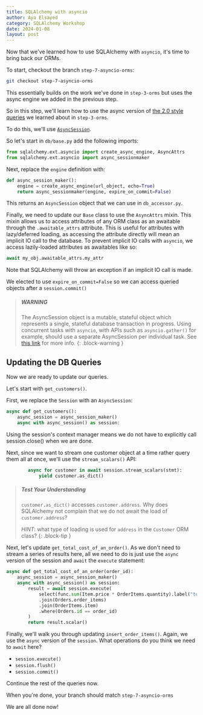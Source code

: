 ```yaml
---
title: SQLAlchemy with asyncio
author: Aya Elsayed
category: SQLAlchemy Workshop
date: 2024-01-08
layout: post
---
```


Now that we've learned how to use SQLAlchemy with `asyncio`, it's time to bring back our ORMs.

To start, checkout the branch `step-7-asyncio-orms`:

```sh
git checkout step-7-asyncio-orms
```

This essentially builds on the work we've done in `step-3-orms` but uses the async engine we added in the previous step.

So in this step, we'll learn how to use the async version of [the 2.0 style queries](https://docs.sqlalchemy.org/en/14/glossary.html#term-2.0-style) we learned about in `step-3-orms`.

To do this, we'll use [`AsyncSession`](https://docs.sqlalchemy.org/en/14/orm/extensions/asyncio.html#sqlalchemy.ext.asyncio.AsyncSession).

So let's start in `db/base.py` add the following imports:

```py
from sqlalchemy.ext.asyncio import create_async_engine, AsyncAttrs
from sqlalchemy.ext.asyncio import async_sessionmaker
```

Next, replace the `engine` definition with:

```py
def async_session_maker():
    engine = create_async_engine(url_object, echo=True)
    return async_sessionmaker(engine, expire_on_commit=False)
```

This returns an `AsyncSession` object that we can use in `db_accessor.py`.

Finally, we need to update our `Base` class to use the `AsyncAttrs` mixin.
This mixin allows us to access attributes of any ORM class as an awaitable through the `.awaitable_attrs` attribute.
This is useful for attributes with lazy/deferred loading, as accessing the attribute directly will mean an implicit IO call to the database.
To prevent implicit IO calls with `asyncio`, we access lazily-loaded attributes as awaitables like so:

```py
await my_obj.awaitable_attrs.my_attr
```

Note that SQLAlchemy will throw an exception if an implicit IO call is made.

We elected to use `expire_on_commit=False` so we can access queried objects after a `session.commit()`


> ##### WARNING
> 
> The AsyncSession object is a mutable, stateful object which represents a single, stateful database transaction in progress.
> Using concurrent tasks with `asyncio`, with APIs such as `asyncio.gather()` for example, should use a separate AsyncSession per individual task.
> See [this link](https://docs.sqlalchemy.org/en/20/orm/extensions/asyncio.html#using-asyncsession-with-concurrent-tasks) for more info.
{: .block-warning }


## Updating the DB Queries

Now we are ready to update our queries.

Let's start with `get_customers()`.

First, we replace the `Session` with an `AsyncSession`:

```py
async def get_customers():
    async_session = async_session_maker()
    async with async_session() as session:
```

Using the session's context manager means we do not have to explicitly call session.close() when we are done. 

Next, since we want to stream one customer object at a time rather query them all at once, we'll use the `stream_scalars()` API:

```py
        async for customer in await session.stream_scalars(stmt):
            yield customer.as_dict()
```

> ##### Test Your Understanding
>
> `customer.as_dict()` accesses `customer.address`. Why does SQLAlchemy not complain that we do not await the load of `customer.address`?
>
> _HINT_: what type of loading is used for `address` in the `Customer` ORM class?
{: .block-tip }


Next, let's update `get_total_cost_of_an_order()`.
As we don't need to stream a series of results here, all we need to do is just use the `async` version of the session and `await` the `execute` statement:

```py
async def get_total_cost_of_an_order(order_id):
    async_session = async_session_maker()
    async with async_session() as session:
        result = await session.execute(
            select(func.sum(Item.price * OrderItems.quantity).label("total_cost"))
            .join(Orders.order_items)
            .join(OrderItems.item)
            .where(Orders.id == order_id)
        )
        return result.scalar()
```

Finally, we'll walk you through updating `insert_order_items()`.
Again, we use the `async` version of the `session`.
What operations do you think we need to `await` here?

- `session.execute()`
- `session.flush()`
- `session.commit()`

Continue the rest of the queries now.

When you're done, your branch should match `step-7-asyncio-orms`

We are all done now!

